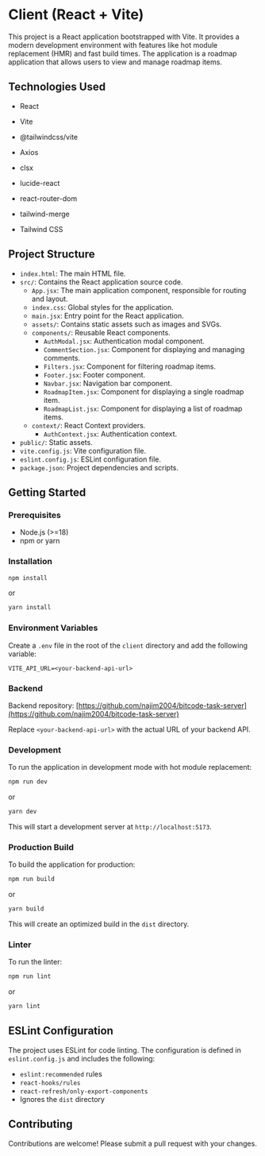 # Client (React + Vite)

This project is a React application bootstrapped with Vite. It provides a modern development environment with features like hot module replacement (HMR) and fast build times. The application is a roadmap application that allows users to view and manage roadmap items.

## Technologies Used

- React
- Vite

- @tailwindcss/vite
- Axios
- clsx
- lucide-react
- react-router-dom
- tailwind-merge
- Tailwind CSS

## Project Structure

- `index.html`: The main HTML file.
- `src/`: Contains the React application source code.
  - `App.jsx`: The main application component, responsible for routing and layout.
  - `index.css`: Global styles for the application.
  - `main.jsx`: Entry point for the React application.
  - `assets/`: Contains static assets such as images and SVGs.
  - `components/`: Reusable React components.
    - `AuthModal.jsx`: Authentication modal component.
    - `CommentSection.jsx`: Component for displaying and managing comments.
    - `Filters.jsx`: Component for filtering roadmap items.
    - `Footer.jsx`: Footer component.
    - `Navbar.jsx`: Navigation bar component.
    - `RoadmapItem.jsx`: Component for displaying a single roadmap item.
    - `RoadmapList.jsx`: Component for displaying a list of roadmap items.
  - `context/`: React Context providers.
    - `AuthContext.jsx`: Authentication context.
- `public/`: Static assets.
- `vite.config.js`: Vite configuration file.
- `eslint.config.js`: ESLint configuration file.
- `package.json`: Project dependencies and scripts.

## Getting Started

### Prerequisites

- Node.js (>=18)
- npm or yarn

### Installation

```bash
npm install
```

or

```bash
yarn install
```

### Environment Variables

Create a `.env` file in the root of the `client` directory and add the following variable:

```env
VITE_API_URL=<your-backend-api-url>
```

### Backend

Backend repository: [https://github.com/najim2004/bitcode-task-server](https://github.com/najim2004/bitcode-task-server)

Replace `<your-backend-api-url>` with the actual URL of your backend API.

### Development

To run the application in development mode with hot module replacement:

```bash
npm run dev
```

or

```bash
yarn dev
```

This will start a development server at `http://localhost:5173`.

### Production Build

To build the application for production:

```bash
npm run build
```

or

```bash
yarn build
```

This will create an optimized build in the `dist` directory.

### Linter

To run the linter:

```bash
npm run lint
```

or

```bash
yarn lint
```

## ESLint Configuration

The project uses ESLint for code linting. The configuration is defined in `eslint.config.js` and includes the following:

- `eslint:recommended` rules
- `react-hooks/rules`
- `react-refresh/only-export-components`
- Ignores the `dist` directory

## Contributing

Contributions are welcome! Please submit a pull request with your changes.

